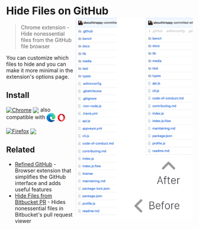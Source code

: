 # Hide Files on GitHub <img src="screenshot.png" width="318" align="right">

> Chrome extension - Hide nonessential files from the GitHub file browser

You can customize which files to hide and you can make it more minimal in the extension's options page.

## Install

[link-chrome]: https://chrome.google.com/webstore/detail/refined-github/lpnakhpaodhdkleejaehlapdhbgjbddp 'Version published on Chrome Web Store'
[link-firefox]: https://addons.mozilla.org/en-US/firefox/addon/hide-files-on-github-/ 'Version published on Mozilla Add-ons'

[<img src="https://raw.githubusercontent.com/alrra/browser-logos/90fdf03c/src/chrome/chrome.svg" width="48" alt="Chrome" valign="middle">][link-chrome] [<img valign="middle" src="https://img.shields.io/chrome-web-store/v/lpnakhpaodhdkleejaehlapdhbgjbddp.svg?label=%20">][link-chrome] also compatible with [<img src="https://raw.githubusercontent.com/alrra/browser-logos/90fdf03c/src/edge/edge.svg" width="24" alt="Edge" valign="middle">][link-chrome] [<img src="https://raw.githubusercontent.com/alrra/browser-logos/90fdf03c/src/opera/opera.svg" width="24" alt="Opera" valign="middle">][link-chrome]

[<img src="https://raw.githubusercontent.com/alrra/browser-logos/90fdf03c/src/firefox/firefox.svg" width="48" alt="Firefox" valign="middle">][link-firefox] [<img valign="middle" src="https://img.shields.io/amo/v/hide-files-on-github-.svg?label=%20">][link-firefox]

## Related

- [Refined GitHub](https://github.com/sindresorhus/refined-github) - Browser extension that simplifies the GitHub interface and adds useful features
- [Hide Files from Bitbucket PR](https://github.com/Zhouzi/hide-files-from-bitbucket-pr) - Hides nonessential files in Bitbucket's pull request viewer
